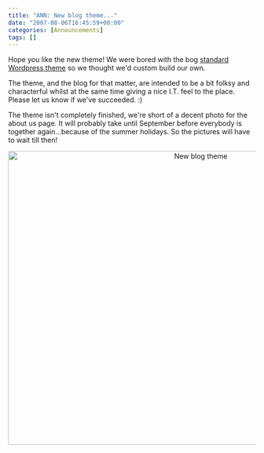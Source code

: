 ```yaml
---
title: "ANN: New blog theme..."
date: "2007-08-06T16:45:59+00:00"
categories: [Announcements]
tags: []
---
```


Hope you like the new theme! We were bored with the bog <a href="http://themes.wordpress.net/columns/2-columns/727/nikynik-orange-2/">standard Wordpress theme</a> so we thought we'd custom build our own.

The theme, and the blog for that matter, are intended to be a bit folksy and characterful whilst at the same time giving a nice I.T. feel to the place. Please let us know if we've succeeded. :)

The theme isn't completely finished, we're short of a decent photo for the about us page. It will probably take until September before everybody is together again...because of the summer holidays. So the pictures will have to wait till then!
<p style="text-align: center;"><a title="New blog theme" href="/images/uploads/2007/08/blog.JPG"><img class="aligncenter" alt="New blog theme" src="/images/uploads/2007/08/blog.JPG" width="768" height="599" /></a></p>
